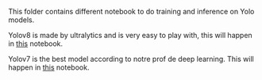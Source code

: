 This folder contains different notebook to do training and inference on Yolo models.

Yolov8 is made by ultralytics and is very easy to play with, this will happen in [this](training_ultralytics.ipynb) notebook.

Yolov7 is the best model according to notre prof de deep learning. This will happen in [this](training_yolov7.ipynb) notebook.
